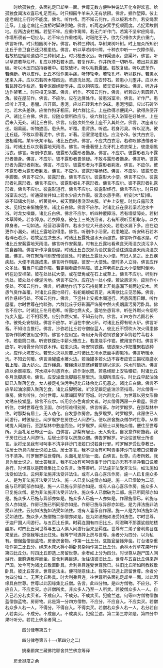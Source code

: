 <!-- { "loadSidebar": true } -->
　　时给孤独食。头面礼足已却坐一面。世尊无数方便种种说法开化令得欢喜。给孤独食闻法欢喜已礼足而去。时只桓园牛羊来入无有禁限。佛言。掘作堑障。彼上座老病比丘行时不能度。佛言。听作桥。而不知云何作。应以板若木作。若安绳索连系。上座老病比丘度桥时脚跌倒地。佛言。听两边安索手捉顺而度。若捉索故倒地。应两边安栏楯。若堑不牢。应重作篱障。若无门听作门。若篱不坚牢应捣墙。作墙所须者一切应与。若不牢应作重楼阁。时祇陀王子。欲为只桓作大贵价重门。佛言听作。时只桓园树不好。佛言。听种三种树。华树果树叶树。时上座众所知识比丘于舍卫食已还只桓患热。佛言。听以草若树叶障。十种衣中听一一衣障作荫。若故热应循阶道边种三种树如上。时只桓去水远。听作渠通水。患渠坏。佛言。听以草遮若草烂坏。复应以砖石若木遮。若复作井。作井所须一切听与。若出井泥器破。听以木压四边持器著中。若故破坏。听以毛氀囊盛。若故复破。听以皮革作。若绳断。听以皮作。比丘不惯作患手痛。听转轮牵。若轮孔坏。听以铁作。若患水还来入井。应以石若砖木障四边。若患洗处泥。应安砖石。若患小儿堕井。应以木若瓦砖石作栏遮。若牵泥器绳断堕井。应以钩钩取。彼无安井索处。佛言。听近井边作架著上。时只桓无浴室。佛言。听作。不知云何作。佛言。听若四方若圆若八角。彼在屋前作。佛言。不应尔。应在边屏处作。彼患浴室冷。佛言。听作尸。患烟听上开孔。患闇。应开窗。患泥。应以石砖若木作浴床。患泥污脚。应以石砖垐地。若木头差跌。应凿作狗牙相压。时六群比丘。上座欲得凉便闭户。欲得热便开户。诸比丘白佛。佛言。应随众僧所欲应与。彼六群比丘先入浴室在好处坐。上座后来入无处。诸比丘白佛。佛言。应随次处坐彼上座不入其处空。佛言。次座者应坐。烟熏面。听物遮面。患头热。听覆。患背热。听遮。若身污臭。听以泥洗。彼比丘疑。不敢以香著泥中。佛言。听著。浴室里地患热。应浇令冷。彼共白衣浴。更相看尾。某甲长某甲粗。诸比丘白佛。佛言。不应共白衣浴。若称叹佛法僧者听浴。时诸比丘以衣著露地天雨渍。佛言。听叠著壁上龙牙杙上若衣架上。彼患烟黑污衣。佛言。听别作衣屋。彼露形为露形者揩身。佛言。不应尔。彼露形者为不露形者揩身。佛言。不应尔。彼不露形者畏慎疑。不敢与露形者揩身。佛言听。彼露形者为露形者剃发。佛言。不应尔。彼露形者为不露形者剃发。佛言。不应尔。彼不露形者为露形者剃发。佛言。不应尔。彼露形嚼杨枝。佛言。不应尔。彼露形洗手脚面。佛言不应尔。彼露形食。佛言不应尔。彼露形大小便。佛言不应尔。彼露形者礼露形者。佛言不应尔。彼露形者礼不露形者。佛言不应尔。彼不露形者礼露形者。佛言不应尔。彼露形道行。佛言不应尔。彼露形经行。佛言不应尔。时只桓浴室去水远。听通渠凿井如上若水少应大作渠。彼汲水患手痛。听安[木*絜]槔。彼不知储水何处。听著瓮中。被天雨时患浇湿衣服。听井上安屋。时比丘露形汲水。见妇女来惭愧便坐。诸比丘白佛。佛言不应尔。时诸比丘在泉若渠若池水中浴。时龙女嗔嫌。诸比丘白佛。佛言不应尔。听四种覆障浴。若有墙壁障处。若树木草障处。若水障身。若衣障身。彼在上三处洗浴者。若有所须听互相取与。以衣障身者。一切如法。经营浴事得作。若水少应大开通水处。若患水漏下多。应在边更作小漏处。诸比丘露地浴得患。佛言。听别作小浴室。若患地泥。听安砖石若木若碎石若沙。若故泥应决去水。时诸比丘露处温水天雨湿衣。佛言听作温水屋。时诸比丘安薪露地天雨湿。佛言听作安薪屋。时有比丘露地看煮食天雨湿衣浇污净人饮食器物。佛言听作净食厨屋。时诸比丘白衣家为设饮食受请往道路遇天雨浇湿衣服。佛言。听在聚落间别安僧伽蓝处。时诸比丘露处大小便。有妇人见之。比丘疾疾起。大便不竟遂成患。佛言听作厕屋。彼安一大便处。便时多人立待。佛言应作众多处。若当户见应作障。若更相看应作隔障。彼上座老病比丘大小便起时倒地。听在边安栏架。彼在处处拭大便。或在壁角或在石上或草上。佛言不应尔。听别作洗处。彼处处小便泥污地。佛言不应尔。应在边一处小便。若故患泥污。应别作小便处。不知云何作。佛言。听掘地作坑下安石持瓮著上开瓮底漏下瓮两边安木。若患气臭作盖覆。时诸比丘露地经行。有蛇蝎蜈蚣百足。未离欲比丘见恐怖。佛言。听作悬经行处。不知云何作。佛言。下竖柱上安板木阁道行。若患风雨日曝。听作屋覆。尔时世尊在拘睒弥。六群比丘于好彩画严饰房中然火炙烟熏污房污卧具。佛言不应尔。时诸比丘冬月患寒。听露地燃火炙。露地坐患背冷。听在外燃火令烟尽持炭入屋。若不相容受。应别作燃火堂。不知云何作。佛言。听四方作若圆若长作。彼处处安胡灶。佛言不应尔。听当在中安火炉。时诸比丘得有轮火炉。佛言听畜。不知谁当推行。佛言。沙弥若比丘若守僧伽蓝人。彼比丘不惯吹火吹火得患佛言听作筒吹彼用宝作筒。佛言不应用宝。听用牙角骨若铜铁舍罗草筒若竹苇若木作。若患筒口燋。听安铁鍱灶中薪火堕应上。若患烧手作钳。彼用宝作钳。佛言不应尔。听用骨牙角铜铁木作。若患头烧。听安铜铁鍱。彼欲聚火作把推聚若欲种火。应作火坑安火。若恐火灭以灰覆上时诸比丘冷水洗面手脚患冷。佛言听暖水洗。不知云何暖。佛言澡罐盛水著火边。若澡罐多若火边不容者应安三揭杖瓶盛水著上暖。瓶大妨火。应作绳悬。若绳烧以筒盛绳若筒烧以泥泥。泻水时筒折。佛言应以余器率取。泻水瓶中时患弃水。应作澍水筒。若悬绳断上安铁镮钮。时诸比丘冬月洗脚患冷。佛言。应安澡盘洗脚器在屋里洗。洗脚所须应与。时比丘早起油涂脚已入聚落乞食。女人接足礼油污手捉比丘钵余比丘见恶之。诸比丘白佛。佛言不应早起油涂脚入聚落乞食。诸比丘脚劈破。听涂足跟足底油涂至指奇。时众僧得一重房。佛言听住。尔时世尊。从摩竭国至旷野城。时六群比丘。为世尊以男女形像文绣庄校堂屋。佛言不应尔。听用余杂色禽兽文者。时众僧得两房一户重屋。佛言听住。尔时世尊在舍卫国。尔时阿难得别房。佛言听畜。尔时罗睺罗。在那梨林中住。时那梨有居士。无人劝化。自发意作房舍。施罗睺罗。时罗睺罗。此房住已人间游行。时彼居士。闻罗睺罗在房住已人间游行。便以房舍施众僧尔时世尊。从摩竭提人间游行。至那梨林中敷座而坐。时罗睺罗。闻居士以房施众僧。便往至世尊所。头面礼足已却坐一面。白佛言。那梨有居士。无人劝化。自发意作房施我。我于房住已出人间游行。后居士即复以房施众僧。佛告罗睺罗。听汝往彼居士所语言。汝将无见我有可呵事不清净非沙门法若口说若身行邪。时罗睺罗受世尊教已。往居士所具向居士说如上语。居士答言。我不见汝有可呵责事非沙门法若口说若身行不清净。时罗睺罗往世尊所。头面礼足却坐一面。白佛言。世尊。向者所敕。我具为居士说之。居士答我言。我不见汝有可呵责事于沙门法亦无有不清净若口说若身行。时世尊以是因缘集比丘众告言。汝等善听。非法施非法受非法住。如法施如法受如法住。云何非法施非法受非法住。或有人自心喜乐作房。施一人已复施众多人。是为非法施非法受非法住。施一人已复以施僧亦如是。施一人已僧破为二部。施与已所同部亦如是。施一人已施与异部亦如是。或有人自心喜乐作房。施众多人已复施众僧。是为非法施非法受非法住。施众多人已僧破为二部。施已所同部亦如是。施众多人已施与异部亦如是。施众多人已施一人亦如是。作房施僧已。转施与余人亦如是。作房已施已所同部亦如是。作房已施与异部亦如是。是为非法施非法受非法住。云何如法施如法受如法住。或有人喜乐自作房。施一人是为如法施如法受如法住。施众多人施僧施二部僧亦如是。是为如法施如法受如法住。尔时世尊。于迦尸国人间游行。与五百比丘俱。时羁连国有四旧比丘。阿湿鞞不那婆娑般陀楼醯那。时四比丘闻世尊与五百人俱人间游行当来至羁连。世尊有二弟子舍利弗目连来至此。恐驱我等出此住处。我等宁可选择上房与世尊。余者分为四分。以为私有。僧伽蓝僧伽蓝物。房舍房舍物。作第一比丘分。瓫瓶瓮釜镬斧凿。灯台诸杂重物作第二比丘分。绳床木床大褥小褥卧具杂物作第三比丘分。余林木竹草花果叶作第四比丘分。时四比丘即选上房留世尊。余者如上分为四分。时世尊从迦尸国人间游行。至羁连敷座而坐。告舍利弗目连。汝往语彼旧比丘。世尊与五百比丘俱来迦尸国。汝今可为诸比丘敷置卧具。舍利弗目连受世尊教已。往旧比丘所如所教敕敷卧具。彼比丘答言。世尊是法主。便可随意住止。我等先已选上房留世尊。余者分为四分如上。无客比丘卧具。时舍利弗目连。往世尊所头面礼足却坐一面。以此因缘具白世尊。世尊以此因缘集比丘僧。告言。此四分物。是四方僧物。不应分。不应自入。不应卖买。亦非僧所卖。非众多人乃至一人所卖。若彼僧众多人一人。自入己若分若卖买者。不成自入。不成分。不成卖买。犯偷兰遮。何等四方僧物僧伽蓝僧伽蓝物。房房物。此是第一分四方僧物。不应分。不应自入。不应卖买。若僧若众多人若一人。不得分。不得自入。不得卖买。若僧若众多人若一人。若分若自入若卖买。不成分。不成自入。不成卖买。犯偷兰遮。第二第三亦如是。第四分中果叶听分。若花上佛余者同上。

　　　　四分律卷第五十



　　　　四分律卷第五十一(第四分之二)

　　　　姚秦罽宾三藏佛陀耶舍共竺佛念等译

　　房舍揵度之余

